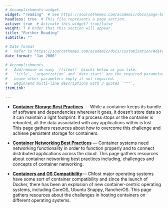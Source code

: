 ```yaml
---
# Accomplishments widget.
widget: "reading"  # See https://sourcethemes.com/academic/docs/page-builder/
headless: true  # This file represents a page section.
active: true  # Activate this widget? true/false
weight: 7 # Order that this section will appear.
title: "Further Reading"
subtitle: ""

# Date format
#   Refer to https://sourcethemes.com/academic/docs/customization/#date-format
date_format: "Jan 2006"

# Accomplishments.
#   Add/remove as many `[[item]]` blocks below as you like.
#   `title`, `organization` and `date_start` are the required parameters.
#   Leave other parameters empty if not required.
#   Begin/end multi-line descriptions with 3 quotes `"""`.
itemLink:

---
```



- **[Container Storage Best Practices](/display/containers/Container+Storage+Best+Practices)**  — While a container keeps its bundle of software and dependencies wherever it goes, it doesn’t store data so it can maintain a light footprint. If a process stops or the container is rebooted, all the data associated with any applications within is lost. This page gathers resources about how to overcome this challenge and achieve persistent storage for containers.

- **[Container Networking Best Practices](/display/containers/Container+Networking+Best+Practices)**  — Container systems need networking functionality in order to function properly and to connect distributed applications across the cloud. This page gathers resources about container networking best practices including, challenges and concepts of container networking.

- **[Containers and OS Compatibility](/display/containers/Containers+and+OS+Compatibility)**— CMost major operating systems have some sort of container compatibility and since the launch of Docker, there has been an explosion of new container-centric operating systems, including&nbsp;CoreOS,&nbsp;Ubuntu Snappy,&nbsp;RancherOS. This page gathers resources&nbsp;about the challenges in hosting containers on different operating systems.




